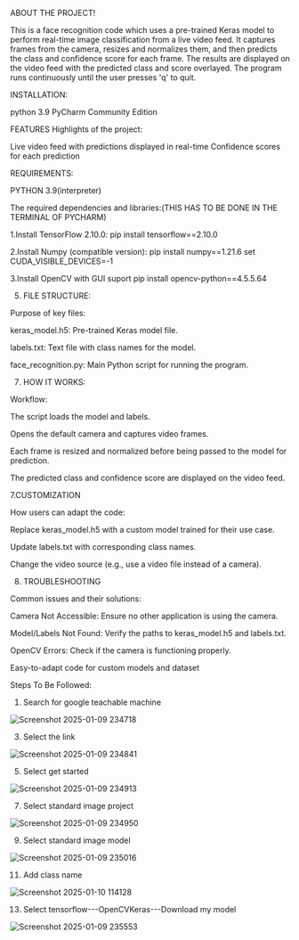ABOUT THE PROJECT!

This is a face recognition code which uses a pre-trained Keras model to perform real-time image classification from a live video feed. It captures frames from the camera, resizes and normalizes them, and then predicts the class and confidence score for each frame. The results are displayed on the video feed with the predicted class and score overlayed. The program runs continuously until the user presses 'q' to quit.


INSTALLATION:

python 3.9
PyCharm Community Edition 


FEATURES
Highlights of the project:

Live video feed with predictions displayed in real-time
Confidence scores for each prediction


REQUIREMENTS:

PYTHON 3.9(interpreter)

The required dependencies and libraries:(THIS HAS TO BE DONE IN THE TERMINAL OF PYCHARM)

1.Install TensorFlow 2.10.0:
pip install tensorflow==2.10.0

2.Install Numpy (compatible version):
pip install numpy==1.21.6
set CUDA_VISIBLE_DEVICES=-1

3.Install OpenCV with  GUI suport
pip install opencv-python==4.5.5.64


5. FILE STRUCTURE:
   
Purpose of key files:

keras_model.h5: Pre-trained Keras model file.

labels.txt: Text file with class names for the model.

face_recognition.py: Main Python script for running the program.


7. HOW IT WORKS:

Workflow:

The script loads the model and labels.

Opens the default camera and captures video frames.

Each frame is resized and normalized before being passed to the model for prediction.

The predicted class and confidence score are displayed on the video feed.


7.CUSTOMIZATION 

How users can adapt the code:

Replace keras_model.h5 with a custom model trained for their use case.

Update labels.txt with corresponding class names.

Change the video source (e.g., use a video file instead of a camera).


8. TROUBLESHOOTING
   
Common issues and their solutions:

Camera Not Accessible: Ensure no other application is using the camera.

Model/Labels Not Found: Verify the paths to keras_model.h5 and labels.txt.

OpenCV Errors: Check if the camera is functioning properly.

Easy-to-adapt code for custom models and dataset

Steps To Be Followed:

1. Search for google teachable machine
   
![Screenshot 2025-01-09 234718](https://github.com/user-attachments/assets/fd52d579-784f-4edc-8162-0b283f094776)


3. Select the link
   
![Screenshot 2025-01-09 234841](https://github.com/user-attachments/assets/73582f29-31b2-4d8b-8eb2-cec3bfb3b71e)


5. Select get started
   
![Screenshot 2025-01-09 234913](https://github.com/user-attachments/assets/0503fcdb-17cb-4951-bc81-cfbb1cd4f514)


7. Select standard image project
   
![Screenshot 2025-01-09 234950](https://github.com/user-attachments/assets/dbd37fe7-c9bf-40d8-9f16-2488d0420ae3)


9. Select standard image model
    
![Screenshot 2025-01-09 235016](https://github.com/user-attachments/assets/2c5b6b3d-30cb-47c8-a57e-365bed280ee5)


11. Add class name
    
![Screenshot 2025-01-10 114128](https://github.com/user-attachments/assets/422d02e7-01a4-493a-8b1d-8298ab20cf86)


13. Select tensorflow---OpenCVKeras---Download my model
    
![Screenshot 2025-01-09 235553](https://github.com/user-attachments/assets/d5c01ea0-82db-4756-ae5b-7cca6e2d9ce7)



